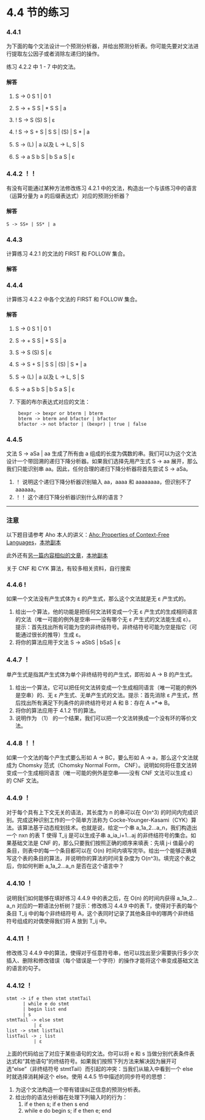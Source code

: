# 4.4 节的练习

### 4.4.1

为下面的每个文法设计一个预测分析器，并给出预测分析表。你可能先要对文法进行提取左公因子或者消除左递归的操作。

练习 4.2.2 中 1 - 7 中的文法。

#### 解答

1. S -> 0 S 1 | 0 1


2. S -> + S S | \* S S | a
    
    
3. ! S -> S (S) S | ε


4. ! S -> S + S | S S | (S) | S \* | a
        

5. S -> (L) | a 以及 L -> L, S | S


6. S -> a S b S | b S a S | ε

    
### 4.4.2 ！！

有没有可能通过某种方法修改练习 4.2.1 中的文法，构造出一个与该练习中的语言（运算分量为 a 的后缀表达式）对应的预测分析器？

#### 解答

    S -> SS+ | SS* | a
    
    

### 4.4.3

计算练习 4.2.1 的文法的 FIRST 和 FOLLOW 集合。

#### 解答


### 4.4.4

计算练习 4.2.2 中各个文法的 FIRST 和 FOLLOW 集合。

#### 解答

1. S -> 0 S 1 | 0 1
2. S -> + S S | \* S S | a
3. S -> S (S) S | ε
4. S -> S + S | S S | (S) | S \* | a
5. S -> (L) | a 以及 L -> L, S | S
6. S -> a S b S | b S a S | ε
7. 下面的布尔表达式对应的文法：

        bexpr -> bexpr or bterm | bterm
        bterm -> bterm and bfactor | bfactor
        bfactor -> not bfactor | (bexpr) | true | false



### 4.4.5

文法 S -> aSa | aa 生成了所有由 a 组成的长度为偶数的串。我们可以为这个文法设计一个带回溯的递归下降分析器。如果我们选择先用产生式 S -> aa 展开，那么我们只能识别串 aa。因此，任何合理的递归下降分析器将首先尝试 S -> aSa。

1. ！ 说明这个递归下降分析器识别输入 aa，aaaa 和 aaaaaaaa，但识别不了 aaaaaa。
2. ！！ 这个递归下降分析器识别什么样的语言？

---

### 注意

以下题目请参考 Aho 本人的讲义：[Aho: Properties of Context-Free Languages](http://www.cs.columbia.edu/~aho/cs3261/lectures/12-10-08.htm)，[本地副本](cs.columbia.edu-aho-cs3261-properties-of-cfl-121008.html)

此外还有[另一篇内容相似的文章](http://courses.engr.illinois.edu/cs373/Lectures/lec14.pdf)，[本地副本](courses.engr.illinois.edu-cs373-lec14.pdf)
 
关于 CNF 和 CYK 算法，有较多相关资料，自行搜索

### 4.4.6 !

如果一个文法没有产生式体为 ε 的产生式，那么这个文法就是无 ε 产生式的。

1. 给出一个算法，他的功能是把任何文法转变成一个无 ε 产生式的生成相同语言的文法（唯一可能的例外是空串——没有哪个无 ε 产生式的文法能生成 ε）。提示：首先找出所有可能为空的非终结符号。非终结符号可能为空是指它（可能通过很长的推导）生成 ε。
2. 将你的算法应用于文法 S -> aSbS | bSaS | ε

### 4.4.7 ！

单产生式是指其产生式体为单个非终结符号的产生式，即形如 A -> B 的产生式。

1. 给出一个算法，它可以把任何文法转变成一个生成相同语言（唯一可能的例外是空串）的、无 ε 产生式、无单产生式的文法。提示：首先消除 ε 产生式，然后找出所有满足下列条件的非终结符号对 A 和 B：存在 A =*=> B。
2. 将你的算法应用于 4.1.2 节的算法。
3. 说明作为 （1） 的一个结果，我们可以把一个文法转换成一个没有环的等价文法。

### 4.4.8 ！！

如果一个文法的每个产生式要么形如 A -> BC，要么形如 A -> a，那么这个文法就成为 Chomsky 范式（Chomsky Normal Form， CNF）。说明如何将任意文法转变成一个生成相同语言（唯一可能的例外是空串——没有 CNF 文法可以生成 ε）的 CNF 文法。

### 4.4.9 ！

对于每个具有上下文无关的语法，其长度为 n 的串可以在 O(n^3) 的时间内完成识别。完成这种识别工作的一个简单方法称为 Cocke-Younger-Kasami（CYK）算法。该算法基于动态规划技术。也就是说，给定一个串 a_1a_2…a_n，我们构造出一个 nxn 的表 T 使得 T_ij 是可以生成子串 a_ia_i+1…aj 的非终结符号的集合。如果基础文法是 CNF 的，那么只要我们按照正确的顺序来填表：先填 j-i 值最小的条目，则表中的每一个条目都可以在 O(n) 时间内填写完毕。给出一个能够正确填写这个表的条目的算法，并说明你的算法的时间复杂度为  O(n^3)。填完这个表之后，你如何判断 a_1a_2…a_n 是否在这个语言中？

### 4.4.10 ！

说明我们如何能够在填好练习 4.4.9 中的表之后，在 O(n) 的时间内获得 a_1a_2…a_n 对应的一颗语法分析树？提示：修改练习 4.4.9 中的表 T，使得对于表的每个条目 T_ij 中的每个非终结符号 A，这个表同时记录了其他条目中的哪两个非终结符号组成的对偶使得我们将 A 放到 T_ij 中。

### 4.4.11 ！

修改练习 4.4.9 中的算法，使得对于任意符号串，他可以找出至少需要执行多少次插入、删除和修改错误（每个错误是一个字符）的操作才能将这个串变成基础文法的语言的句子。

### 4.4.12 ！

    stmt -> if e then stmt stmtTail
          | while e do stmt
          | begin list end
          | s
    stmtTail -> else stmt
              | ε
    list -> stmt listTail
    listTail -> ; list
              | ε

上面的代码给出了对应于某些语句的文法。你可以将 e 和 s 当做分别代表条件表达式和“其他语句”的终结符号。如果我们按照下列方法来解决因为展开可选“else”（非终结符号 stmtTail）而引起的冲突：当我们从输入中看到一个 else 时就选择消耗掉这个 else。使用 4.4.5 节中描述的同步符号的思想：

1. 为这个文法构造一个带有错误纠正信息的预测分析表。
2. 给出你的语法分析器在处理下列输入时的行为：
    1. if e then s; if e then s end
    2. while e do begin s; if e then e; end  

